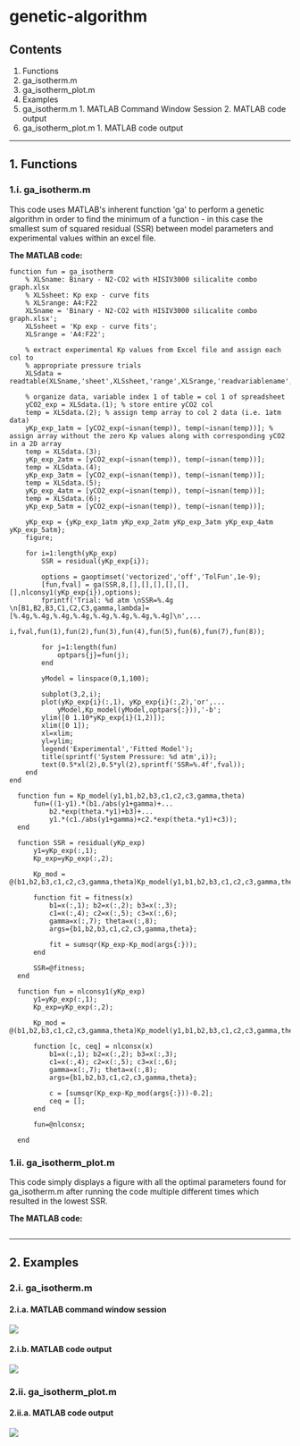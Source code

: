 # genetic-algorithm
## Contents
1. Functions
  1. ga_isotherm.m
  2. ga_isotherm_plot.m
2. Examples
  1. ga_isotherm.m
    1. MATLAB Command Window Session
    2. MATLAB code output
  2. ga_isotherm_plot.m
    1. MATLAB code output
***
## 1. Functions
### 1.i. ga_isotherm.m
This code uses MATLAB's inherent function 'ga' to perform a genetic algorithm in order to find the minimum of a function - in this case the smallest sum of squared residual (SSR) between model parameters and experimental values within an excel file.

**The MATLAB code:**
```
function fun = ga_isotherm
    % XLSname: Binary - N2-CO2 with HISIV3000 silicalite combo graph.xlsx
    % XLSsheet: Kp exp - curve fits
    % XLSrange: A4:F22
    XLSname = 'Binary - N2-CO2 with HISIV3000 silicalite combo graph.xlsx';
    XLSsheet = 'Kp exp - curve fits';
    XLSrange = 'A4:F22';

    % extract experimental Kp values from Excel file and assign each col to
    % appropriate pressure trials
    XLSdata = readtable(XLSname,'sheet',XLSsheet,'range',XLSrange,'readvariablename',false);

    % organize data, variable index 1 of table = col 1 of spreadsheet
    yCO2_exp = XLSdata.(1); % store entire yCO2 col
    temp = XLSdata.(2); % assign temp array to col 2 data (i.e. 1atm data)
    yKp_exp_1atm = [yCO2_exp(~isnan(temp)), temp(~isnan(temp))]; % assign array without the zero Kp values along with corresponding yCO2 in a 2D array
    temp = XLSdata.(3);
    yKp_exp_2atm = [yCO2_exp(~isnan(temp)), temp(~isnan(temp))];
    temp = XLSdata.(4);
    yKp_exp_3atm = [yCO2_exp(~isnan(temp)), temp(~isnan(temp))];
    temp = XLSdata.(5);
    yKp_exp_4atm = [yCO2_exp(~isnan(temp)), temp(~isnan(temp))];
    temp = XLSdata.(6);
    yKp_exp_5atm = [yCO2_exp(~isnan(temp)), temp(~isnan(temp))];

    yKp_exp = {yKp_exp_1atm yKp_exp_2atm yKp_exp_3atm yKp_exp_4atm yKp_exp_5atm};
    figure;

    for i=1:length(yKp_exp)
        SSR = residual(yKp_exp{i});

        options = gaoptimset('vectorized','off','TolFun',1e-9);
        [fun,fval] = ga(SSR,8,[],[],[],[],[],[],nlconsy1(yKp_exp{i}),options);
        fprintf('Trial: %d atm \nSSR=%.4g \n[B1,B2,B3,C1,C2,C3,gamma,lambda]=[%.4g,%.4g,%.4g,%.4g,%.4g,%.4g,%.4g,%.4g]\n',...
            i,fval,fun(1),fun(2),fun(3),fun(4),fun(5),fun(6),fun(7),fun(8));

        for j=1:length(fun)
            optpars{j}=fun(j);
        end

        yModel = linspace(0,1,100);

        subplot(3,2,i);
        plot(yKp_exp{i}(:,1), yKp_exp{i}(:,2),'or',...
            yModel,Kp_model(yModel,optpars{:})),'-b';
        ylim([0 1.10*yKp_exp{i}(1,2)]);
        xlim([0 1]);
        xl=xlim;
        yl=ylim;
        legend('Experimental','Fitted Model');
        title(sprintf('System Pressure: %d atm',i));
        text(0.5*xl(2),0.5*yl(2),sprintf('SSR=%.4f',fval));
    end
end

  function fun = Kp_model(y1,b1,b2,b3,c1,c2,c3,gamma,theta)
      fun=((1-y1).*(b1./abs(y1+gamma)+...
          b2.*exp(theta.*y1)+b3)+...
          y1.*(c1./abs(y1+gamma)+c2.*exp(theta.*y1)+c3));
  end

  function SSR = residual(yKp_exp)
      y1=yKp_exp(:,1);
      Kp_exp=yKp_exp(:,2);

      Kp_mod = @(b1,b2,b3,c1,c2,c3,gamma,theta)Kp_model(y1,b1,b2,b3,c1,c2,c3,gamma,theta);

      function fit = fitness(x)
          b1=x(:,1); b2=x(:,2); b3=x(:,3);
          c1=x(:,4); c2=x(:,5); c3=x(:,6);
          gamma=x(:,7); theta=x(:,8);
          args={b1,b2,b3,c1,c2,c3,gamma,theta};

          fit = sumsqr(Kp_exp-Kp_mod(args{:}));
      end

      SSR=@fitness;
  end

  function fun = nlconsy1(yKp_exp)
      y1=yKp_exp(:,1);
      Kp_exp=yKp_exp(:,2);

      Kp_mod = @(b1,b2,b3,c1,c2,c3,gamma,theta)Kp_model(y1,b1,b2,b3,c1,c2,c3,gamma,theta);

      function [c, ceq] = nlconsx(x)
          b1=x(:,1); b2=x(:,2); b3=x(:,3);
          c1=x(:,4); c2=x(:,5); c3=x(:,6);
          gamma=x(:,7); theta=x(:,8);
          args={b1,b2,b3,c1,c2,c3,gamma,theta};

          c = [sumsqr(Kp_exp-Kp_mod(args{:}))-0.2];
          ceq = [];
      end

      fun=@nlconsx;

  end
```

### 1.ii. ga_isotherm_plot.m
This code simply displays a figure with all the optimal parameters found for ga_isotherm.m after running the code multiple different times which resulted in the lowest SSR.

**The MATLAB code:**
```

```
***
## 2. Examples
### 2.i. ga_isotherm.m
#### 2.i.a. MATLAB command window session
![](https://github.com/tatumalenko/genetic-algorithm/blob/master/assets/excel_input_data_template.png)
#### 2.i.b. MATLAB code output
![](https://github.com/tatumalenko/genetic-algorithm/blob/master/assets/screenshot_genetic_fitting_app.png)

### 2.ii. ga_isotherm_plot.m
#### 2.ii.a. MATLAB code output
![](https://github.com/tatumalenko/genetic-algorithm/blob/master/assets/Image3.png)
